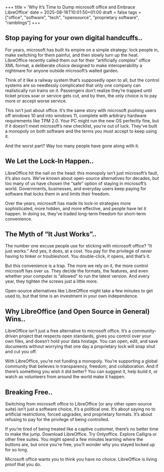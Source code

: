 +++
title = 'Why It’s Time to Dump microsoft office and Embrace LibreOffice'
date = 2025-08-16T10:01:50+01:00
draft = false
tags = ["office", "software", "tech", "opensource", "proprietary software", "ramblings"]
+++

## Stop paying for your own digital handcuffs..

For years, microsoft has built its empire on a simple strategy: lock people in, make switching for them painful, and then slowly turn up the heat. LibreOffice recently called them out for their “artificially complex” office XML format, a deliberate choice designed to make interoperability a nightmare for anyone outside microsoft’s walled garden.

Think of it like a railway system that’s supposedly open to all, but the control systems are so needlessly complicated that only one company can realistically run trains on it. Passengers don’t realize they’re trapped until ticket prices soar or service gets cut, and by then, the only choice is to pay more or accept worse service.

This isn’t just about office. It’s the same story with microsoft pushing users off windows 10 and into windows 11, complete with arbitrary hardware requirements like TPM 2.0. Your PC might run the new OS perfectly fine, but if it doesn’t meet microsoft’s new checklist, you’re out of luck. They’ve built a monopoly on both software and the terms you must accept to keep using it.

And the worst part? Way too many people have gone along with it.

## We Let the Lock-In Happen..

LibreOffice hit the nail on the head: this monopoly isn’t just microsoft’s fault, it’s also ours. We’ve known about open-source alternatives for decades, but too many of us have chosen the “safe” option of staying in microsoft’s world. Governments, businesses, and everyday users keep paying for software that locks them in and limits their freedom.

Over the years, microsoft has made its lock-in strategies more sophisticated, more hidden, and more effective, and people have let it happen. In doing so, they’ve traded long-term freedom for short-term convenience.

## The Myth of “It Just Works”..

The number one excuse people use for sticking with microsoft office? “It just works.” And yes, it does, at a cost. You pay for the privilege of never having to tinker or troubleshoot. You double-click, it opens, and that’s it.

But this convenience is a trap. The more we rely on it, the more control microsoft has over us. They decide the formats, the features, and even whether your computer is “allowed” to run the latest version. And every year, they tighten the screws just a little more.

Open-source alternatives like LibreOffice might take a few minutes to get used to, but that time is an investment in your own independence.

## Why LibreOffice (and Open Source in General) Wins..

LibreOffice isn’t just a free alternative to microsoft office. It’s a community-driven project that respects open standards, gives you control over your own files, and doesn’t hold your data hostage. You can open, edit, and save documents without worrying that one day a proprietary lock will snap shut and cut you off.

With LibreOffice, you’re not funding a monopoly. You’re supporting a global community that believes in transparency, freedom, and collaboration. And if there’s something you wish it did better? You can suggest it, help build it, or watch as volunteers from around the world make it happen.

## Breaking Free..

Switching from microsoft office to LibreOffice (or any other open-source suite) isn’t just a software choice, it’s a political one. It’s about saying no to artificial restrictions, forced upgrades, and proprietary formats. It’s about refusing to pay for the privilege of being controlled.

If you’re tired of being treated like a captive customer, there’s no better time to make the jump. Download LibreOffice. Try Onlyoffice. Explore Calligra or other free suites. You might spend a few minutes learning where the buttons are, but once you’re free, you’ll wonder why you stayed locked up for so long.

Microsoft office wants you to think you have no choice. LibreOffice is living proof that you do.